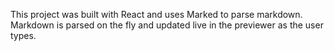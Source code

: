 This project was built with React and uses Marked to parse markdown.
Markdown is parsed on the fly and updated live in the previewer as the user types.
